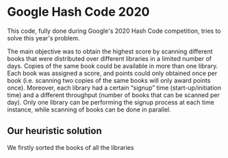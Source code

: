 # Google Hash Code 2020

This code, fully done during Google's 2020 Hash Code competition, tries to solve this year's problem.

The main objective was to obtain the highest score by scanning different books that were distributed over different libraries in a limited number of days. Copies of the same book could be available in more than one library. Each book was assigned a score, and points could only obtained once per book (i.e. scanning two copies of the same books will only award points once). Moreover, each library had a certain “signup” time (start-up/initiation time) and a different throughput (number of books that can be scanned per day). Only one library can be performing the signup process at each time instance, while scanning of books can be done in parallel.

## Our heuristic solution

We firstly sorted the books of all the libraries 
